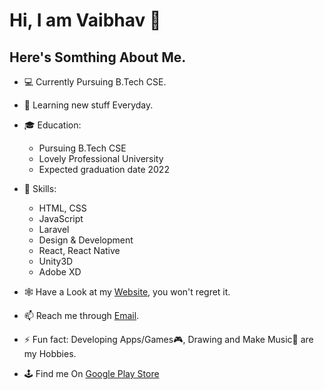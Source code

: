 # Hi, I am Vaibhav 👋

## Here's Somthing About Me.

- 💻 Currently Pursuing B.Tech CSE.

- 📖 Learning new stuff Everyday.

- 🎓 Education:
     * Pursuing B.Tech CSE 
     * Lovely Professional University 
     * Expected graduation date 2022
     
- 🤔 Skills:
     * HTML, CSS
     * JavaScript
     * Laravel
     * Design & Development
     * React, React Native
     * Unity3D
     * Adobe XD
     
- 🕸 Have a Look at my [Website](https://rebrand.ly/VaibhavNanda), you won't regret it. 

- 📫 Reach me through [Email](vaibhavnanda2000gmail.com).

- ⚡ Fun fact: Developing Apps/Games🎮, Drawing  and Make Music🎹 are my Hobbies.

- 🕹 Find me On [Google Play Store](https://play.google.com/store/apps/developer?id=VnStuff+Studios+Inc.)
